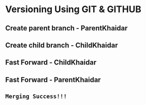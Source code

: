 # Versioning Using GIT & GITHUB

## Create parent branch - ParentKhaidar

## Create child branch - ChildKhaidar

## Fast Forward - ChildKhaidar

## Fast Forward - ParentKhaidar

## `Merging Success!!!`